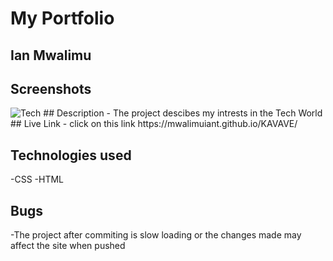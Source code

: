 # My Portfolio
## Ian Mwalimu
## Screenshots
<img src="https://bit.ly/2oFKyzF" alt="Tech">
## Description
- The project descibes my intrests in the Tech World
## Live Link 
- click on this link https://mwalimuiant.github.io/KAVAVE/

## Technologies used
-CSS
-HTML

## Bugs
-The project after commiting is slow loading or the changes made may affect the site when pushed